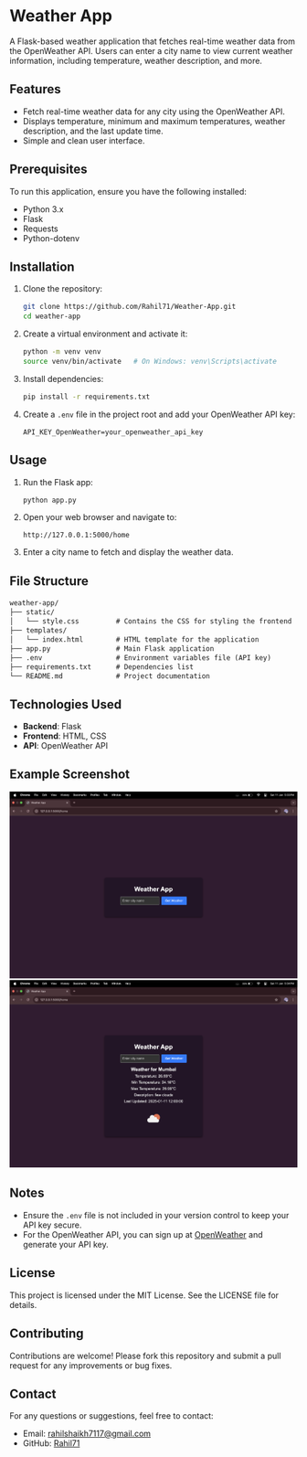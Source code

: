 # Weather App

A Flask-based weather application that fetches real-time weather data from the OpenWeather API. Users can enter a city name to view current weather information, including temperature, weather description, and more.

## Features

- Fetch real-time weather data for any city using the OpenWeather API.
- Displays temperature, minimum and maximum temperatures, weather description, and the last update time.
- Simple and clean user interface.

## Prerequisites

To run this application, ensure you have the following installed:

- Python 3.x
- Flask
- Requests
- Python-dotenv

## Installation

1. Clone the repository:
   ```bash
   git clone https://github.com/Rahil71/Weather-App.git
   cd weather-app
   ```

2. Create a virtual environment and activate it:
   ```bash
   python -m venv venv
   source venv/bin/activate   # On Windows: venv\Scripts\activate
   ```

3. Install dependencies:
   ```bash
   pip install -r requirements.txt
   ```

4. Create a `.env` file in the project root and add your OpenWeather API key:
   ```
   API_KEY_OpenWeather=your_openweather_api_key
   ```

## Usage

1. Run the Flask app:
   ```bash
   python app.py
   ```

2. Open your web browser and navigate to:
   ```
   http://127.0.0.1:5000/home
   ```

3. Enter a city name to fetch and display the weather data.

## File Structure

```
weather-app/
├── static/
│   └── style.css         # Contains the CSS for styling the frontend
├── templates/
│   └── index.html        # HTML template for the application
├── app.py                # Main Flask application
├── .env                  # Environment variables file (API key)
├── requirements.txt      # Dependencies list
└── README.md             # Project documentation
```

## Technologies Used

- **Backend**: Flask
- **Frontend**: HTML, CSS
- **API**: OpenWeather API

## Example Screenshot

![Screenshot](./static/images/home1.png)
![Screenshot](./static/images/home2.png)

## Notes

- Ensure the `.env` file is not included in your version control to keep your API key secure.
- For the OpenWeather API, you can sign up at [OpenWeather](https://openweathermap.org/) and generate your API key.

## License

This project is licensed under the MIT License. See the LICENSE file for details.

## Contributing

Contributions are welcome! Please fork this repository and submit a pull request for any improvements or bug fixes.

## Contact

For any questions or suggestions, feel free to contact:
- Email: rahilshaikh7117@gmail.com
- GitHub: [Rahil71](https://github.com/Rahil71)

